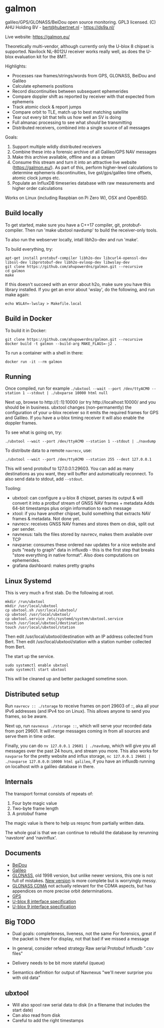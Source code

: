 # galmon
galileo/GPS/GLONASS/BeiDou open source monitoring. GPL3 licensed. 
(C) AHU Holding BV - bert@hubertnet.nl - https://ds9a.nl/

Live website: https://galmon.eu/

Theoretically multi-vendor, although currently only the U-blox 8 chipset is
supported. Navilock NL-8012U receiver works really well, as does the U-blox evaluation kit for the 8MT.

Highlights:
 * Processes raw frames/strings/words from GPS, GLONASS, BeiDou and Galileo
 * Calculate ephemeris positions
 * Record discontinuities between subsequent ephemerides
 * Compare doppler shift as reported by receiver with that expected from ephemeris
 * Track atomic clock & report jumps
 * Compare orbit to TLE, match up to best matching satellite
 * Tear out every bit that tells us how well an SV is doing
 * Full almanac processing to see what _should_ be transmitting
 * Distributed receivers, combined into a single source of all messages

Goals:

1) Support multiple wildly distributed receivers
2) Combine these into a forensic archive of all Galileo/GPS NAV messages
3) Make this archive available, offline and as a stream
4) Consume this stream and turn it into an attractive live website
   (https://galmon.eu/). As part of this, perform higher-level calculations
   to determine ephemeris discontinuities, live gst/gps/galileo time
   offsets, atomic clock jumps etc.
5) Populate an InfluxDB timeseries database with raw measurements and higher
   order calculations

Works on Linux (including Raspbian on Pi Zero W), OSX and OpenBSD.



Build locally
-------------

To get started, make sure you have a C++17 compiler, git, protobuf-compiler.
Then run 'make ubxtool navdump' to build the receiver-only tools.

To also run the webserver locally, intall libh2o-dev and run 'make'.

To build everything, try:

```
apt-get install protobuf-compiler libh2o-dev libcurl4-openssl-dev libssl-dev libprotobuf-dev libh2o-evloop-dev libwslay-dev
git clone https://github.com/ahupowerdns/galmon.git --recursive
cd galmon
make
```

If this doesn't succeed with an error about h2o, make sure you have this
library installed. If you get an error about 'wslay', do the following, and run make again:

```
echo WSLAY=-lwslay > Makefile.local
```

Build in Docker
---------------

To build it in Docker:

```
git clone https://github.com/ahupowerdns/galmon.git --recursive
docker build -t galmon --build-arg MAKE_FLAGS=-j2 .
```

To run a container with a shell in there:

```
docker run -it --rm galmon
```


Running
-------

Once compiled, run for example `./ubxtool --wait --port /dev/ttyACM0
--station 1 --stdout | ./ubxparse 10000 html null`

Next up, browse to http://[::1]:10000 (or try http://localhost:10000/ and
you should be in business. ubxtool changes (non-permanently) the
configuration of your u-blox receiver so it emits the required frames for
GPS and Galileo. If you have a u-blox timing receiver it will also enable
the doppler frames.

To see what is going on, try:

```
./ubxtool --wait --port /dev/ttyACM0 --station 1 --stdout | ./navdump
```

To distribute data to a remote `navrecv`, use:

```
./ubxtool --wait --port /dev/ttyACM0 --station 255 --dest 127.0.0.1
```

This will send protobuf to 127.0.0.1:29603. You can add as many destinations
as you want, they will buffer and automatically reconnect. To also send data
to stdout, add `--stdout`.

Tooling:

 * ubxtool: can configure a u-blox 8 chipset, parses its output & will
   convert it into a protbuf stream of GNSS NAV frames + metadata
   Adds 64-bit timestamps plus origin information to each message
 * xtool: if you have another chipset, build something that extracts NAV
   frames & metadata. Not done yet.
 * navrecv: receives GNSS NAV frames and stores them on disk, split out per
   sender. 
 * navnexus: tails the files stored by navrecv, makes them available over
   TCP
 * navparse: consumes these ordered nav updates for a nice website
   and puts "ready to graph" data in influxdb - this is the first
   step that breaks "store everything in native format". Also does
   computations on ephemerides. 
 * grafana dashboard: makes pretty graphs

Linux Systemd
-------------

This is very much a first stab. Do the following at root.
```
mkdir /run/ubxtool
mkdir /usr/local/ubxtool
cp ubxtool.sh /usr/local/ubxtool/
cp ubxtool /usr/local/ubxtool/
cp ubxtool.service /etc/systemd/system/ubxtool.service
touch /usr/local/ubxtool/destination
touch /usr/local/ubxtool/station
```
Then edit /usr/local/ubxtool/destination with an IP address collected from Bert.
Then edit /usr/local/ubxtool/station with a station number collected from Bert.

The start up the service.
```
sudo systemctl enable ubxtool
sudo systemctl start ubxtool
```
This will be cleaned up and better packaged sometime soon.

Distributed setup
-----------------
Run `navrecv :: ./storage` to receive frames on port 29603 of ::, aka all your IPv6 addresses (and IPv4 too on Linux).
This allows anyone to send you frames, so be aware.

Next up, run `navnexus ./storage ::`, which will serve your recorded data from port 29601. It will merge messages
coming in from all sources and serve them in time order.

Finally, you can do `nv 127.0.0.1 29601 | ./navdump`, which will give you all messages over the past 24 hours, and stream you more.
This also works for `navparse` for the pretty website and influx storage, `nc 127.0.0.1 29601 | ./navparse 127.0.0.0:10000 html galileo`,
if you have an influxdb running on localhost with a galileo database in there.

Internals
---------
The transport format consists of repeats of:

1) Four byte magic value
2) Two-byte frame length
3) A protobuf frame

The magic value is there to help us resync from partially written data.

The whole goal is that we can continue to rebuild the database by 
rerunning 'navstore' and 'navinflux'.

Documents
---------

 * [BeiDou](http://m.beidou.gov.cn/xt/gfxz/201902/P020190227593621142475.pdf)
 * [Galileo](https://www.gsc-europa.eu/sites/default/files/sites/all/files/Galileo-OS-SIS-ICD.pdf)
 * [GLONASS](https://www.unavco.org/help/glossary/docs/ICD_GLONASS_4.0_(1998)_en.pdf),
    old 1998 version, but unlike newer versions, this one is not full of
    mistakes. [New version](http://gauss.gge.unb.ca/GLONASS.ICD.pdf) is more complete but is worryingly messy.
 * [GLONASS CDMA](http://russianspacesystems.ru/wp-content/uploads/2016/08/ICD-GLONASS-CDMA-General.-Edition-1.0-2016.pdf)
   not actually relevant for the CDMA aspects, but has appendices on more
   precise orbit determinations.
 * [GPS](https://www.gps.gov/technical/icwg/IS-GPS-200K.pdf)
 * [U-blox 8 interface specification](https://www.u-blox.com/sites/default/files/products/documents/u-blox8-M8_ReceiverDescrProtSpec_%28UBX-13003221%29_Public.pdf)
 * [U-blox 9 interface specification](https://www.u-blox.com/sites/default/files/u-blox_ZED-F9P_InterfaceDescription_%28UBX-18010854%29.pdf)


Big TODO
--------

 * Dual goals: completeness, liveness, not the same
   For forensics, great if the packet is there
   For display, not that bad if we missed a message
 * In general, consider refeed strategy
     Raw serial
     Protobuf
     Influxdb
     ".csv files"
 * Delivery needs to be bit more stateful (queue)
   
 * Semantics definition for output of Navnexus
   "we'll never surprise you with old data"

ubxtool
-------
 * Will also spool raw serial data to disk (in a filename that includes the
   start date)
 * Can also read from disk
 * Careful to add the right timestamps

